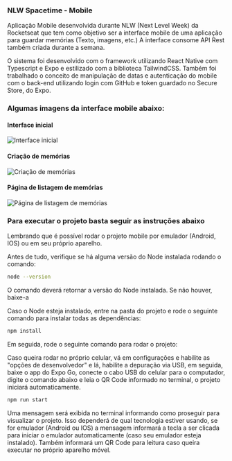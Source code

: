 ### NLW Spacetime - Mobile

Aplicação Mobile desenvolvida durante NLW (Next Level Week) da Rocketseat que tem como objetivo ser a interface mobile de uma aplicação para guardar memórias (Texto, imagens, etc.) A interface consome API Rest também criada durante a semana.

O sistema foi desenvolvido com o framework utilizando React Native com Typescript e Expo e estilizado com a biblioteca TailwindCSS. Também foi trabalhado o conceito de manipulação de datas e autenticação do mobile com o back-end utilizando login com GitHub e token guardado no Secure Store, do Expo.

### Algumas imagens da interface mobile abaixo:

#### Interface inicial
![Interface inicial](./project-images/mobile-1.jpg)
#### Criação de memórias
![Criação de memórias](./project-images/mobile-2.jpg)
#### Página de listagem de memórias
![Página de listagem de memórias](./project-images/mobile-3.jpg)

### Para executar o projeto basta seguir as instruções abaixo

Lembrando que é possível rodar o projeto mobile por emulador (Android, IOS) ou em seu próprio aparelho.

Antes de tudo, verifique se há alguma versão do Node instalada rodando o comando:

```bash
node --version
```
O comando deverá retornar a versão do Node instalada. Se não houver, baixe-a

Caso o Node esteja instalado, entre na pasta do projeto e rode o seguinte comando para instalar todas as dependências:

```bash
npm install
```
Em seguida, rode o seguinte comando para rodar o projeto:

Caso queira rodar no próprio celular, vá em configurações e habilite as "opções de desenvolvedor" e lá, habilite a depuração via USB, em seguida, baixe o app do Expo Go, conecte o cabo USB do celular para o computador, digite o comando abaixo e leia o QR Code informado no terminal, o projeto iniciará automaticamente.

```bash
npm run start
```
Uma mensagem será exibida no terminal informando como proseguir para visualizar o projeto. Isso dependerá de qual tecnologia estiver usando, se for emulador (Android ou IOS) a mensagem informará a tecla a ser clicada para iniciar o emulador automaticamente (caso seu emulador esteja instalado). Também informará um QR Code para leitura caso queira executar no próprio aparelho móvel.